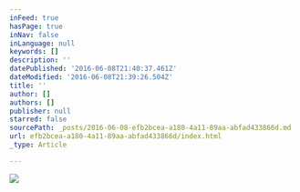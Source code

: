 ```yaml
---
inFeed: true
hasPage: true
inNav: false
inLanguage: null
keywords: []
description: ''
datePublished: '2016-06-08T21:40:37.461Z'
dateModified: '2016-06-08T21:39:26.504Z'
title: ''
author: []
authors: []
publisher: null
starred: false
sourcePath: _posts/2016-06-08-efb2bcea-a180-4a11-89aa-abfad433866d.md
url: efb2bcea-a180-4a11-89aa-abfad433866d/index.html
_type: Article

---
```

![](https://the-grid-user-content.s3-us-west-2.amazonaws.com/c0a8d95f-4f91-4e15-b007-dd5a3a54237f.jpg)
